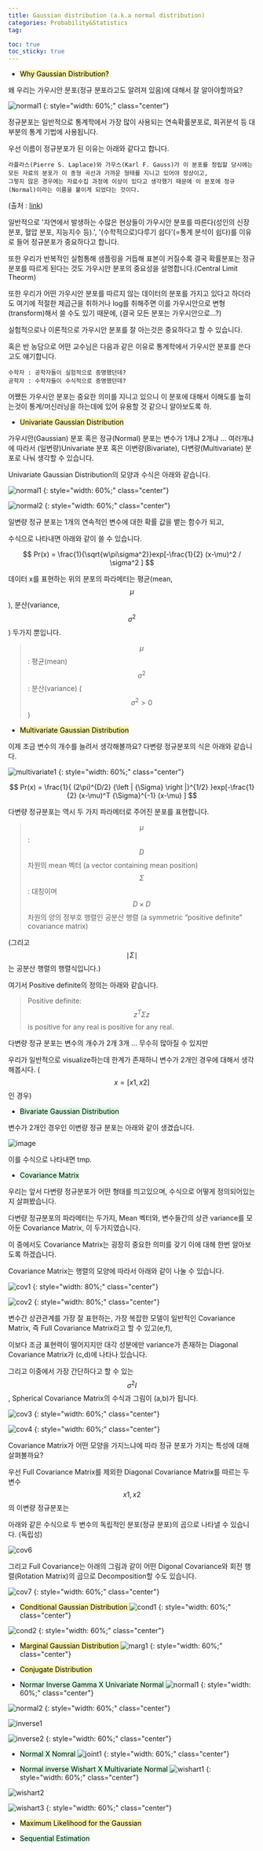 ```yaml
---
title: Gaussian distribution (a.k.a normal distribution)
categories: Probability&Statistics
tag: 

toc: true
toc_sticky: true
---
```


- <mark style='background-color: #fff5b1'> Why Gaussian Distribution? </mark>

왜 우리는 가우시안 분포(정규 분포라고도 알려져 있음)에 대해서 잘 알아야할까요? 

![normal1](https://user-images.githubusercontent.com/48202736/106457506-6aa46300-64d2-11eb-849c-3f76dac4ca70.png)
{: style="width: 60%;" class="center"}

정규분포는 일반적으로 통계학에서 가장 많이 사용되는 연속확률분포로, 회귀분석 등 대부분의 통계 기법에 사용됩니다.

우선 이름이 정규분포가 된 이유는 아래와 같다고 합니다.

```
라플라스(Pierre S. Laplace)와 가우스(Karl F. Gauss)가 이 분포를 정립할 당시에는 모든 자료의 분포가 이 종형 곡선과 가까운 형태를 지니고 있어야 정상이고, 
그렇지 않은 경우에는 자료수집 과정에 이상이 있다고 생각했기 때문에 이 분포에 정규(Normal)이라는 이름을 붙이게 되었다는 것이다. 
```
(출처 : [link](https://blog.naver.com/definitice/220950767553))

일반적으로 '자연에서 발생하는 수많은 현상들이 가우시안 분포를 따른다(성인의 신장 분포, 혈압 분포, 지능지수 등).', '(수학적으로)다루기 쉽다'(=통계 분석이 쉽다)를 이유로 들어 정규분포가 중요하다고 합니다.

또한 우리가 반복적인 실험통해 샘플링을 거듭해 표본이 커질수록 결국 확률분포는 정규분포를 따르게 된다는 것도 가우시안 분포의 중요성을 설명합니다.(Central Limit Theorm)


또한 우리가 어떤 가우시안 분포를 따르지 않는 데이터의 분포를 가지고 있다고 하더라도 여기에 적절한 제곱근을 취하거나 log를 취해주면 이를 가우시안으로 변형(transform)해서 쓸 수도 있기 때문에, (결국 모든 분포는 가우시안으로...?)

실험적으로나 이론적으로 가우시안 분포를 잘 아는것은 중요하다고 할 수 있습니다.


혹은 반 농담으로 어떤 교수님은 다음과 같은 이유로 통계학에서 가우시안 분포를 쓴다고도 얘기합니다. 

```
수학자 : 공학자들이 실험적으로 증명했던데?
공학자 : 수학자들이 수식적으로 증명했던데?
```

어쨌든 가우시안 분포는 중요한 의미를 지니고 있으니 이 분포에 대해서 이해도를 높히는것이 통계/머신러닝을 하는데에 있어 유용할 것 같으니 알아보도록 하. 

- <mark style='background-color: #fff5b1'> Univariate Gaussian Distribution </mark>

가우시안(Gaussian) 분포 혹은 정규(Normal) 분포는 변수가 1개냐 2개냐 ... 여러개냐에 따라서 (일변량)Univariate 분포 혹은 이변량(Bivariate), 다변량(Multivariate) 분포로 나눠 생각할 수 있습니다.

Univariate Gaussian Distribution의 모양과 수식은 아래와 같습니다.

![normal1](https://user-images.githubusercontent.com/48202736/106457506-6aa46300-64d2-11eb-849c-3f76dac4ca70.png)
{: style="width: 60%;" class="center"}

![normal2](https://user-images.githubusercontent.com/48202736/106457512-6bd59000-64d2-11eb-8fc3-b12bdd89be6a.png)
{: style="width: 60%;" class="center"}


일변량 정규 분포는 1개의 연속적인 변수에 대한 확률 값을 뱉는 함수가 되고,

수식으로 나타내면 아래와 같이 쓸 수 있습니다.

<center>$$ Pr(x) = \frac{1}{\sqrt{w\pi\sigma^2}}exp[-\frac{1}{2} (x-\mu)^2 / \sigma^2 ] $$</center>

데이터 x를 표현하는 위의 분포의 파라메터는 평균(mean, $$\mu$$), 분산(variance, $$\sigma^2$$) 두가지 뿐입니다.

> $$\mu$$ : 평균(mean) <br>
> $$\sigma^2$$ : 분산(variance) ($$\sigma^2 > 0$$) <br>

- <mark style='background-color: #fff5b1'> Multivariate Gaussian Distribution </mark>

이제 조금 변수의 개수를 늘려서 생각해볼까요? 다변량 정규분포의 식은 아래와 같습니다.

![multivariate1](https://user-images.githubusercontent.com/48202736/106457529-709a4400-64d2-11eb-8f09-9a8d18343e00.png)
{: style="width: 60%;" class="center"}

<center>$$ Pr(x) = \frac{1}{ (2\pi)^{D/2} {\left | {\Sigma} \right |}^{1/2} }exp[-\frac{1}{2} (x-\mu)^T {\Sigma}^{-1} (x-\mu) ] $$</center>

다변량 정규분포는 역시 두 가지 파라메터로 주어진 분포를 표현합니다.

> $$\mu$$ : $$D$$차원의 mean 벡터 (a vector containing mean position) <br>
> $$\Sigma$$ : 대칭이며 $$D \times D$$차원의 양의 정부호 행렬인 공분산 행렬 (a symmetric “positive definite” covariance matrix) <br>

(그리고 $${\mid {\Sigma} \mid}$$는 공분산 행렬의 행렬식입니다.)


여기서 Positive definite의 정의는 아래와 같습니다.

> Positive definite: $$z^T {\Sigma} z$$ is positive for any real is positive for any real. <br>

다변량 정규 분포는 변수의 개수가 2개 3개 ... 무수히 많아질 수 있지만

우리가 일반적으로 visualize하는데 한계가 존재하니 변수가 2개인 경우에 대해서 생각해봅시다. ($$x=[x1, x2]$$인 경우)

- <mark style='background-color: #dcffe4'> Bivariate Gaussian Distribution </mark>

변수가 2개인 경우인 이변량 정규 분포는 아래와 같이 생겼습니다.

![image](https://user-images.githubusercontent.com/48202736/106379277-1b850200-63ee-11eb-85aa-aceece871413.png)

이를 수식으로 나타내면 tmp.

- <mark style='background-color: #dcffe4'> Covariance Matrix </mark>

우리는 앞서 다변량 정규분포가 어떤 형태를 띄고있으며, 수식으로 어떻게 정의되어있는지 살펴봤습니다.
 
 
다변량 정규분포의 파라메터는 두가지, Mean 벡터와, 변수들간의 상관 variance를 모아둔 Covariance Matrix, 이 두가지였습니다.


이 중에서도 Covariance Matrix는 굉장히 중요한 의미를 갖기 이에 대해 한번 알아보도록 하겠습니다.


Covariance Matrix는 행렬의 모양에 따라서 아래와 같이 나눌 수 있습니다.

![cov1](https://user-images.githubusercontent.com/48202736/106457537-742dcb00-64d2-11eb-9418-ad604f5bba3b.png)
{: style="width: 80%;" class="center"}

![cov2](https://user-images.githubusercontent.com/48202736/106457539-755ef800-64d2-11eb-96d1-4acacd7edf93.png)
{: style="width: 80%;" class="center"}

변수간 상관관계를 가장 잘 표현하는, 가장 복잡한 모델이 일반적인 Covariance Matrix, 즉 Full Covariance Matrix라고 할 수 있고(e,f),


이보다 조금 표현력이 떨어지지만 대각 성분에만 variance가 존재하는 Diagonal Covariance Matrix가 (c,d)에 나타나 있습니다.


그리고 이중에서 가장 간단하다고 할 수 있는 $$\sigma^2 I$$, Spherical Covariance Matrix의 수식과 그림이 (a,b)가 됩니다. 

![cov3](https://user-images.githubusercontent.com/48202736/106457544-76902500-64d2-11eb-8493-7685385ac389.png)
{: style="width: 60%;" class="center"}

![cov4](https://user-images.githubusercontent.com/48202736/106457546-77c15200-64d2-11eb-8f11-8b9e20de6d86.png)
{: style="width: 60%;" class="center"}

Covariance Matrix가 어떤 모양을 가지느냐에 따라 정규 분포가 가지는 특성에 대해 살펴볼까요?


우선 Full Covariance Matrix를 제외한 Diagonal Covariance Matrix를 따르는 두 변수 $$x1,x2$$의 이변량 정규분포는

아래와 같은 수식으로 두 변수의 독립적인 분포(정규 분포)의 곱으로 나타낼 수 있습니다. (독립성)

![cov6](https://user-images.githubusercontent.com/48202736/106457557-798b1580-64d2-11eb-9a74-9bb91d598ac3.png)

그리고 Full Covariance는 아래의 그림과 같이 어떤 Digonal Covariance와 회전 행렬(Rotation Matrix)의 곱으로 Decomposition할 수도 있습니다.  

![cov7](https://user-images.githubusercontent.com/48202736/106457562-7b54d900-64d2-11eb-840d-c679d9fc872a.png)
{: style="width: 60%;" class="center"}


- <mark style='background-color: #fff5b1'> Conditional Gaussian Distribution </mark>
![cond1](https://user-images.githubusercontent.com/48202736/106459113-b8ba6600-64d4-11eb-9e9e-27ea3106bd8a.png)
{: style="width: 60%;" class="center"}

![cond2](https://user-images.githubusercontent.com/48202736/106459115-b9eb9300-64d4-11eb-9561-88beb5020302.png)
{: style="width: 60%;" class="center"}

- <mark style='background-color: #fff5b1'> Marginal Gaussian Distribution </mark>
![marg1](https://user-images.githubusercontent.com/48202736/106459120-bb1cc000-64d4-11eb-8947-9be05ce6ef70.png)
{: style="width: 60%;" class="center"}

- <mark style='background-color: #fff5b1'> Conjugate Distribution  </mark>

- <mark style='background-color: #dcffe4'> Normar Inverse Gamma X Univariate Normal  </mark>
![normal1](https://user-images.githubusercontent.com/48202736/106457506-6aa46300-64d2-11eb-849c-3f76dac4ca70.png)
{: style="width: 60%;" class="center"}

![normal2](https://user-images.githubusercontent.com/48202736/106457512-6bd59000-64d2-11eb-8fc3-b12bdd89be6a.png)
{: style="width: 60%;" class="center"}

![inverse1](https://user-images.githubusercontent.com/48202736/106459196-da1b5200-64d4-11eb-9cbb-a2dd3dc5a3ab.png)

![inverse2](https://user-images.githubusercontent.com/48202736/106459199-db4c7f00-64d4-11eb-9738-f1254d5d8a05.png)
{: style="width: 60%;" class="center"}

- <mark style='background-color: #dcffe4'> Normal X Nomral  </mark>
![joint1](https://user-images.githubusercontent.com/48202736/106459122-bd7f1a00-64d4-11eb-87ee-82c04b877996.png)
{: style="width: 60%;" class="center"}

- <mark style='background-color: #dcffe4'> Normal inverse Wishart X Multivariate Normal  </mark>
![wishart1](https://user-images.githubusercontent.com/48202736/106459372-1b136680-64d5-11eb-9c1e-dd81432ee24c.png)
{: style="width: 60%;" class="center"}

![wishart2](https://user-images.githubusercontent.com/48202736/106459378-1c449380-64d5-11eb-93d6-f1db1394458a.png)

![wishart3](https://user-images.githubusercontent.com/48202736/106459380-1d75c080-64d5-11eb-9c75-4fb0d25752a8.png)
{: style="width: 60%;" class="center"}



- <mark style='background-color: #fff5b1'> Maximum Likelihood for the Gaussian </mark>

- <mark style='background-color: #dcffe4'> Sequential Estimation  </mark>
